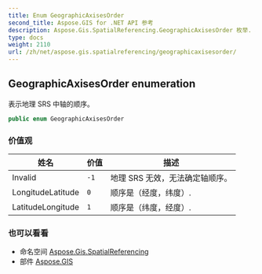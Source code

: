 ```yaml
---
title: Enum GeographicAxisesOrder
second_title: Aspose.GIS for .NET API 参考
description: Aspose.Gis.SpatialReferencing.GeographicAxisesOrder 枚举. 表示地理 SRS 中轴的顺序
type: docs
weight: 2110
url: /zh/net/aspose.gis.spatialreferencing/geographicaxisesorder/
---
```

## GeographicAxisesOrder enumeration

表示地理 SRS 中轴的顺序。

```csharp
public enum GeographicAxisesOrder
```

### 价值观

| 姓名 | 价值 | 描述 |
| --- | --- | --- |
| Invalid | `-1` | 地理 SRS 无效，无法确定轴顺序。 |
| LongitudeLatitude | `0` | 顺序是（经度，纬度）. |
| LatitudeLongitude | `1` | 顺序是（纬度，经度）. |

### 也可以看看

* 命名空间 [Aspose.Gis.SpatialReferencing](../../aspose.gis.spatialreferencing/)
* 部件 [Aspose.GIS](../../)


